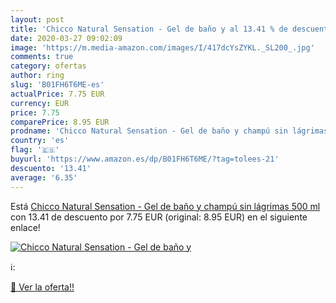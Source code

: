 ```yaml
---
layout: post
title: 'Chicco Natural Sensation - Gel de baño y al 13.41 % de descuento'
date: 2020-03-27 09:02:09
image: 'https://m.media-amazon.com/images/I/417dcYsZYKL._SL200_.jpg'
comments: true
category: ofertas
author: ring
slug: 'B01FH6T6ME-es'
actualPrice: 7.75 EUR
currency: EUR
price: 7.75
comparePrice: 8.95 EUR
prodname: 'Chicco Natural Sensation - Gel de baño y champú sin lágrimas  500 ml'
country: 'es'
flag: '🇪🇸'
buyurl: 'https://www.amazon.es/dp/B01FH6T6ME/?tag=tolees-21'
descuento: '13.41'
average: '6.35'
---
```


Está [Chicco Natural Sensation - Gel de baño y champú sin lágrimas  500 ml](https://www.amazon.es/dp/B01FH6T6ME/?tag=tolees-21) con 13.41 de descuento por 7.75 EUR (original: 8.95 EUR) en el siguiente enlace!

[![Chicco Natural Sensation - Gel de baño y](https://m.media-amazon.com/images/I/417dcYsZYKL._SL200_.jpg)](https://www.amazon.es/dp/B01FH6T6ME/?tag=tolees-21)

ℹ️:


[🛒 Ver la oferta!!](https://www.amazon.es/dp/B01FH6T6ME/?tag=tolees-21)
